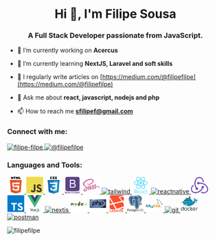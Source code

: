 <!-- create by https://rahuldkjain.github.io/gh-profile-readme-generator/ -->
<h1 align="center">Hi 👋, I'm Filipe Sousa</h1>
<h3 align="center">A Full Stack Developer passionate from JavaScript.</h3>

- 🔭 I’m currently working on **Acercus**

- 🌱 I’m currently learning **NextJS, Laravel and soft skills**

- 📝 I regularly write articles on [https://medium.com/@filipefilpe](https://medium.com/@filipefilpe)

- 💬 Ask me about **react, javascript, nodejs and php**

- 📫 How to reach me **sfilipef@gmail.com**

<h3 align="left">Connect with me:</h3>
<p align="left">
    <a href="https://linkedin.com/in/filipe-filpe" target="blank">
        <img align="center"
            src="https://raw.githubusercontent.com/rahuldkjain/github-profile-readme-generator/master/src/images/icons/Social/linked-in-alt.svg"
            alt="filipe-filpe" height="30" width="40" />
    </a>
    <a href="https://medium.com/@filipefilpe" target="blank">
        <img align="center"
            src="https://raw.githubusercontent.com/rahuldkjain/github-profile-readme-generator/master/src/images/icons/Social/medium.svg"
            alt="@filipefilpe" height="30" width="40" />
    </a>
</p>

<h3 align="left">Languages and Tools:</h3>
<p align="left">
    <!-- html5 -->
    <a href="https://www.w3.org/html/" target="_blank">
        <img src="https://raw.githubusercontent.com/devicons/devicon/master/icons/html5/html5-original-wordmark.svg" alt="html5"
            width="40" height="40"
            styles="border-style: none; background: white !important; padding: 8px; border-radius: 5px; border: 1px;"
        />
    </a>
    <!-- javascript -->
    <a href="https://developer.mozilla.org/en-US/docs/Web/JavaScript" target="_blank">
        <img src="https://raw.githubusercontent.com/devicons/devicon/master/icons/javascript/javascript-original.svg" alt="javascript"
            width="40" height="40"
            styles="border-style: none; background: white !important; padding: 8px; border-radius: 5px; border: 1px;"
        />
    </a>
    <!-- css3 -->
    <a href="https://www.w3schools.com/css/" target="_blank">
        <img src="https://raw.githubusercontent.com/devicons/devicon/master/icons/css3/css3-original-wordmark.svg" alt="css3"
            width="40" height="40"
            styles="border-style: none; background: white !important; padding: 8px; border-radius: 5px; border: 1px;"
        />
    </a>
    <!-- bootstrap -->
    <a href="https://getbootstrap.com" target="_blank">
        <img src="https://raw.githubusercontent.com/devicons/devicon/master/icons/bootstrap/bootstrap-plain-wordmark.svg" alt="bootstrap"
            width="40" height="40"
            styles="border-style: none; background: white !important; padding: 8px; border-radius: 5px; border: 1px;"
        />
    </a>
    <!-- sass -->
    <a href="https://sass-lang.com" target="_blank">
        <img src="https://raw.githubusercontent.com/devicons/devicon/master/icons/sass/sass-original.svg" alt="sass"
            width="40" height="40"
            styles="border-style: none; background: white !important; padding: 8px; border-radius: 5px; border: 1px;"
        />
    </a>
    <!-- tailwindcss -->
    <a href="https://tailwindcss.com/" target="_blank">
        <img src="https://www.vectorlogo.zone/logos/tailwindcss/tailwindcss-icon.svg" alt="tailwind"
            width="40" height="40"
            styles="border-style: none; background: white !important; padding: 8px; border-radius: 5px; border: 1px;"
        />
    </a>
    <!-- reactjs -->
    <a href="https://reactjs.org/" target="_blank">
        <img src="https://raw.githubusercontent.com/devicons/devicon/master/icons/react/react-original-wordmark.svg" alt="react"
            width="40" height="40"
            styles="border-style: none; background: white !important; padding: 8px; border-radius: 5px; border: 1px;"
        />
    </a>
    <!-- reactnative -->
    <a href="https://reactnative.dev/" target="_blank">
        <img src="https://reactnative.dev/img/header_logo.svg" alt="reactnative"
            width="40" height="40"
            styles="border-style: none; background: white !important; padding: 8px; border-radius: 5px; border: 1px;"
        />
    </a>
    <!-- redux -->
    <a href="https://redux.js.org" target="_blank">
        <img src="https://raw.githubusercontent.com/devicons/devicon/master/icons/redux/redux-original.svg" alt="redux"
            width="40" height="40"
            styles="border-style: none; background: white !important; padding: 8px; border-radius: 5px; border: 1px;"
        />
    </a>
    <!-- typescript -->
    <a href="https://www.typescriptlang.org/" target="_blank">
        <img src="https://raw.githubusercontent.com/devicons/devicon/master/icons/typescript/typescript-original.svg" alt="typescript"
            width="40" height="40"
            styles="border-style: none; background: white !important; padding: 8px; border-radius: 5px; border: 1px;"
        />
    </a>
    <!-- vuejs -->
    <a href="https://vuejs.org/" target="_blank">
        <img src="https://raw.githubusercontent.com/devicons/devicon/master/icons/vuejs/vuejs-original-wordmark.svg" alt="vuejs"
            width="40" height="40"
            styles="border-style: none; background: white !important; padding: 8px; border-radius: 5px; border: 1px;"
        />
    </a>
    <!-- nextjs -->
    <a href="https://nextjs.org/" target="_blank">
        <img src="https://cdn.worldvectorlogo.com/logos/nextjs-3.svg" alt="nextjs"
            width="40" height="40"
            styles="border-style: none; background: white !important; padding: 8px; border-radius: 5px; border: 1px;"
        />
    </a>
    <!-- nodejs -->
    <a href="https://nodejs.org" target="_blank">
        <img src="https://raw.githubusercontent.com/devicons/devicon/master/icons/nodejs/nodejs-original-wordmark.svg" alt="nodejs"
            width="40" height="40"
            styles="border-style: none; background: white !important; padding: 8px; border-radius: 5px; border: 1px;"
        />
    </a>
    <!-- php -->
    <a href="https://www.php.net" target="_blank">
        <img src="https://raw.githubusercontent.com/devicons/devicon/master/icons/php/php-original.svg" alt="php"
            width="40" height="40"
            styles="border-style: none; background: white !important; padding: 8px; border-radius: 5px; border: 1px;"
        />
    </a>
    <!-- laravel -->
    <a href="https://laravel.com/" target="_blank">
        <img src="https://raw.githubusercontent.com/devicons/devicon/master/icons/laravel/laravel-plain-wordmark.svg" alt="laravel"
            width="40" height="40"
            styles="border-style: none; background: white !important; padding: 8px; border-radius: 5px; border: 1px;"
        />
    </a>
    <!-- postgresql -->
    <a href="https://www.postgresql.org" target="_blank">
        <img src="https://raw.githubusercontent.com/devicons/devicon/master/icons/postgresql/postgresql-original-wordmark.svg" alt="postgresql"
            width="40" height="40"
            styles="border-style: none; background: white !important; padding: 8px; border-radius: 5px; border: 1px;"
        />
    </a>
    <!-- mysql -->
    <a href="https://www.mysql.com/" target="_blank">
        <img src="https://raw.githubusercontent.com/devicons/devicon/master/icons/mysql/mysql-original-wordmark.svg" alt="mysql"
            width="40" height="40"
            styles="border-style: none; background: white !important; padding: 8px; border-radius: 5px; border: 1px;"
        />
    </a>
    <!-- git -->
    <a href="https://git-scm.com/" target="_blank">
        <img src="https://www.vectorlogo.zone/logos/git-scm/git-scm-icon.svg" alt="git"
            width="40" height="40"
            styles="border-style: none; background: white !important; padding: 8px; border-radius: 5px; border: 1px;"
        />
    </a>
    <!-- docker -->
    <a href="https://www.docker.com/" target="_blank">
        <img src="https://raw.githubusercontent.com/devicons/devicon/master/icons/docker/docker-original-wordmark.svg" alt="docker"
            width="40" height="40"
            styles="border-style: none; background: white !important; padding: 8px; border-radius: 5px; border: 1px;"
        />
    </a>
    <!-- postman -->
    <a href="https://postman.com" target="_blank">
        <img src="https://www.vectorlogo.zone/logos/getpostman/getpostman-icon.svg" alt="postman"
            width="40" height="40"
            styles="border-style: none; background: white !important; padding: 8px; border-radius: 5px; border: 1px;"
        />
    </a>
</p>


<!-- <p>&nbsp;
    <img align="center" src="https://github-readme-stats.vercel.app/api?username=filipefilpe&show_icons=true&locale=en" alt="filipefilpe" />
</p> -->
<p>
    <img align="left" src="https://github-readme-stats.vercel.app/api/top-langs?username=filipefilpe&show_icons=true&locale=en&layout=compact" alt="filipefilpe" />
</p>
<!-- <p>
    <img align="center" src="https://github-readme-streak-stats.herokuapp.com/?user=filipefilpe&" alt="filipefilpe" />
</p> -->
